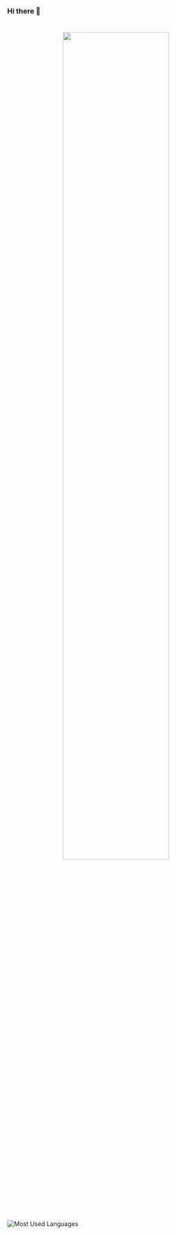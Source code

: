 ### Hi there 👋
#
<p align="center"> <a href="https://coderstats.net/github/#zhuhu00"> <img src="https://github-readme-stats.vercel.app/api?username=zhuhu00&hide_title=true&show_icons=true&theme=vue&hide=prs,contribs"width="70%"> </a> </p>

![Most Used Languages](https://github-readme-stats.vercel.app/api/top-langs/?username=WeihanLi&theme=dark&layout=compact)
<!--
**zhuhu00/zhuhu00** is a ✨ _special_ ✨ repository because its `README.md` (this file) appears on your GitHub profile.

Here are some ideas to get you started:

- 🔭 I’m currently working on A project
- 🌱 I’m currently learning SLAM
- 👯 I’m looking to collaborate on SLAM
- 🤔 I’m looking for help with ...
- 💬 Ask me about ...
- 📫 How to reach me: zhuhu00@foxmail.com
- 😄 Pronouns: ...
- ⚡ Fun fact: ...
-->
